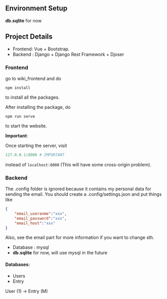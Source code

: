## Environment Setup

**db.sqlite** for now


## Project Details

- Frontend: Vue + Bootstrap.
- Backend : Django + Django Rest Framework + Djoser





### Frontend
go to wiki_frontend and do

```
npm install
```

to install all the packages.

After installing the package, do 

```
npm run serve
```

to start the website.

**Important**: 

Once starting the server, visit

```python
127.0.0.1:8000 # IMPORTANT
```

instead of `localhost:8000` (This will have some cross-origin problem).

### Backend
The .config folder is ignored because it contains my personal data for sending the email.
You should create a .config/settings.json and put things like 
```json
{
    "email_useranme":"xxx",
    "email_password":"xxx",
    "email_host":"xxx"
}

```

Also, see the email part for more information if you want to change sth.


- Database : mysql
- **db.sqlite** for now, will use mysql in the future

#### Databases:

- Users
- Entry

User (1) -> Entry (M)
